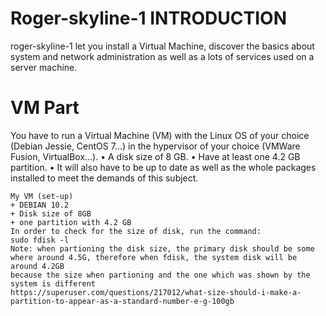 # Roger-skyline-1 INTRODUCTION
roger-skyline-1 let you install a Virtual Machine, discover the
basics about system and network administration as well as a lots of services used on a
server machine.
# VM Part
You have to run a Virtual Machine (VM) with the Linux OS of your choice (Debian
Jessie, CentOS 7...) in the hypervisor of your choice (VMWare Fusion, VirtualBox...).
• A disk size of 8 GB.
• Have at least one 4.2 GB partition.
• It will also have to be up to date as well as the whole packages installed to meet
the demands of this subject.
```
My VM (set-up)
+ DEBIAN 10.2
+ Disk size of 8GB
+ one partition with 4.2 GB
In order to check for the size of disk, run the command: 
sudo fdisk -l
Note: when partioning the disk size, the primary disk should be some where around 4.5G, therefore when fdisk, the system disk will be around 4.2GB
because the size when partioning and the one which was shown by the system is different
https://superuser.com/questions/217012/what-size-should-i-make-a-partition-to-appear-as-a-standard-number-e-g-100gb
```
